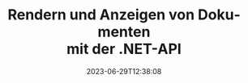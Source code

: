 ---
############################# Static ##########################
layout: "landing"
date: 2023-06-29T12:38:08
draft: false

lang: de
product: "Viewer"
product_tag: "viewer"
platform: ".NET"
platform_tag: "net"

############################# Drop-down ############################
supported_platforms:
  items:
    # supported_platforms loop
    - title: ".NET"
      tag: "net"
    # supported_platforms loop
    - title: "Java"
      tag: "java"
    # supported_platforms loop
    - title: "Node.js"
      tag: "nodejs-java" 

############################# Head ############################
head_title: ".NET-Dokument-Viewer-API, rendert PDF-Word-Excel-Bild-HTML-Diagramme"
head_description: "C# ASP.NET-Dateibetrachter und Rendering-API. Fügen Sie PDF-Viewer, Word-Viewer, Excel-Viewer, Bild-Viewer, HTML-Viewer und E-Mail-Viewer-Funktionen in .NET-Apps hinzu."

############################# Header ##########################
title: "Rendern und Anzeigen von Dokumenten<br>mit der .NET-API"
description: "Leistungsstarke Viewer-API zum Rendern von über 180 Dokumentformaten in PDF, HTML und Bild mit vielseitigen Konfigurationsoptionen."
words:
  for: "for"

actions:
  main: "Kostenloser NuGet-Download"
  main_link: "https://www.nuget.org/packages/GroupDocs.Viewer"
  alt: "Lizenzierung"
  alt_link: "https://purchase.groupdocs.com/pricing/viewer/net"
  title: "Bereit anzufangen?"
  description: "Testen Sie die Funktionen von GroupDocs.Viewer kostenlos oder fordern Sie eine Lizenz an"

release:
  title: "Version {0} veröffentlicht"
  notes: "Schau was neu ist"
  downloads: "Downloads"
  link: "https://releases.groupdocs.com/viewer/net/release-notes/latest/"

code:
  title: "PDF-Dateien in C# rendern"
  more: "Mehr Beispiele"
  more_link: "https://github.com/groupdocs-viewer/GroupDocs.Viewer-for-.NET"
  install: "dotnet add package GroupDocs.Viewer"
  content: |
    ```csharp {style=abap}   
    // Load the source PDF file
    using (var viewer = new Viewer("resume.pdf"))
    {
        // Set output HTML options, one file per page
        var viewOptions = 
          HtmlViewOptions.ForEmbeddedResources("page_{0}.html");
        
        // Render PDF to HTML with embedded resources
        viewer.View(viewOptions);
    }
    ```

############################# Overview ############################
overview:
  enable: true
  title: "GroupDocs.Viewer auf einen Blick"
  description: "API zum Rendern, Anzeigen und Konvertieren von Dokumenten, Folien, Diagrammen und vielen anderen Dokumenttypen in .NET-Anwendungen"
  features:
    # feature loop
    - title: "Dokumente effizient und zuverlässig einsehen"
      content: "Mit der GroupDocs.Viewer-API können Sie Dokumente aller unterstützten Formate mit flexiblen und leistungsstarken Optionen effizient in HTML, JPEG, PNG und PDF rendern und dabei die Integrität von Inhalt und Dokumentstruktur bewahren. GroupDocs.Viewer unterstützt .NET Framework 4.6.2 und .NET 6.0 und funktioniert auf Windows- und Linux-Plattformen."

    # feature loop
    - title: "Die gängigsten Datei- und Dokumentformate werden unterstützt"
      content: "Wir unterstützen das Rendern der 180 gängigsten Datei- und Dokumentformate, darunter Word, Excel, PDF, PowerPoint, die OpenDocument-Formatfamilie, Archive, Raster- und Vektorbilder, E-Books, Programmiersprachen und Markups sowie viele andere Dateitypen, einschließlich verschlüsselter Dateien Dateien mit Passwortschutz."

    # feature loop
    - title: "Anpassbare Ausgabe"
      content: "GroupDocs.Viewer ermöglicht nicht nur das Rendern des Dokuments, sondern auch die Steuerung, wie genau, welche Teile des Dokuments gerendert werden sollen oder jetzt, wie sie gerendert werden sollen, und verschiedene Transformationen auf die gerenderte Ausgabe anzuwenden."

    # feature loop
    - title: "Benutzeroberfläche für ASP.NET Core"
      content: "Wir stellen ein Open-Source-UI-Paket für ASP.NET Core bereit, das in wenigen Minuten zu Ihrem Projekt hinzugefügt werden kann. Das Viewer.UI-Paket enthält eine Angular-basierte Web-UI und stellt eine Reihe nützlicher APIs und Datenspeicheranbieter bereit."

############################# Platforms ############################
platforms:
  enable: true
  title: "Plattformunabhängigkeit"
  description: "GroupDocs.Viewer für .NET unterstützt die folgenden Betriebssysteme, Frameworks und Paketmanager"
  items:
    # platform loop
    - title: "Amazon"
      image: "amazon"
    # platform loop
    - title: "Docker"
      image: "docker"
    # platform loop
    - title: "Azure"
      image: "azure"
    # platform loop
    - title: "VS Code"
      image: "vs_code"
    # platform loop
    - title: "ReSharper"
      image: "resharper"
    # platform loop
    - title: "macOS"
      image: "finder"
    # platform loop
    - title: "Linux"
      image: "linux"
    # platform loop
    - title: "NuGet"
      image: "nuget"

############################# File formats ############################
formats:
  enable: true
  title: "Unterstützte Dateiformate"
  description: |
    GroupDocs.Viewer für .NET unterstützt Vorgänge mit den folgenden [Dateiformaten](https://docs.groupdocs.com/viewer/net/supported-document-formats/).
  groups:
    # group loop
    - color: "green"
      content: |
        ### Microsoft Office, OpenDocument und Textformate
        * **Word:** DOC, DOCX, DOCM, DOT, DOTX, DOTM, RTF, TXT
        * **Excel:** XLS, XLSX, XLSM, XLSB, XLTM, XLT, XLTM, XLTX
        * **PowerPoint:** PPT, PPTX, PPS, PPSX, PPSM, POT, POTM, POTX, PPTM        
        * **Project:** MPP, MPT, MPX
        * **Outlook:** MSG, EML, EMLX, PST, OST
        * **OneNote:** ONE
        * **OpenDocument:** ODT, OTT, ODS, ODP, OTP, OTS, ODG
        * **Fixed Page Layout:** PDF, TEX, XPS, OXPS
        * **e-Books:** EPUB, MOBI, DjVu
        * **Delimiter-Separated Values:** CSV, TSV
    # group loop
    - color: "blue"
      content: |
        ### Bilder, Grafiken und Diagramme
        * **Rasterbilder:** BMP, GIF, JPG, PNG, TIFF, WebP, DNG, DIB, Jpeg2000 family
        * **Windows Icon:** ICO
        * **Scalable Vector Graphics:** SVG, CDR, CMX, IGS, SVGZ        
        * **Adobe Photoshop:** PSD, PSB        
        * **Stereo Lithography (3D Printing):** STL        
        * **Medical Imaging:** DICOM
        * **Plotter Documents:** PLT, HPG
        * **Autodesk Design Web Formats:** DWF, DWG
        * **AutoCAD Drawing:** DWT, IFC, STL, CF2        
      # group loop
    - color: "red"
      content: |
        ### Andere        
        * **Netz:** HTML, MHT, MHTML, XML
        * **Metafile:** WMF, EMF, CGM, EMZ, WMZ
        * **Visio:** VSD, VDX, VSS, VSSX, VSX, VST, VSTX, VTX, VSDX, VDW, VSTM, VSSM, VSDM
        * **Project:** MPP, MPT, MPX
        * **PostScript:** PS, EPS
        * **Archiv:** ZIP, TAR, BZ2, GZ, RAR, RAR5
        * **Andere:** VCF, VCARD, NUMBERS, NSF, OBJ
        * **C/C++/C# Files:** C, CC, C# , CPP, CXX, CS, H, HH, M, MM
        * **Java/JavaScript Files:** JAVA, JS, JSON, PROPERTIES

############################# Features ############################
features:
  enable: true
  title: "GroupDocs.Viewer-Funktionen"
  description: "PDF- und Office-Dokumente nahtlos rendern, anzeigen und konvertieren"

  items:
    # feature loop
    - icon: "viewhtml"
      title: "Dokumente in HTML anzeigen"
      content: "Konvertieren Sie Dokumente jeglicher Art mit CSS und SVG in ein HTML-Dokument, das in jedem modernen Webbrowser angezeigt werden kann."

    # feature loop
    - icon: "rasterize"
      title: "Dokumente rastern"
      content: "Rastern Sie jedes unterstützte Dokumentformat in ein Rasterbild, mit anpassbarem Bildformat und Komprimierungsqualität."

    # feature loop
    - icon: "sourcecode"
      title: "Programmiercodes rendern und hervorheben"
      content: "Unterstützung aller gängigen Programmier-, Skript- und Auszeichnungssprachen mit der Möglichkeit, deren Syntax zu analysieren und hervorzuheben."

    # feature loop
    - icon: "convertpdf"
      title: "In PDF konvertieren"
      content: "Dokumente in jedem unterstützten Format können mit anpassbaren Optionen einfach konvertiert und im PDF-Format gespeichert werden."

    # feature loop
    - icon: "transform"
      title: "Wenden Sie Transformationen an"
      content: "Das Ausgabedokument kann während des Renderns transformiert werden – Seiten können gedreht und/oder neu angeordnet werden und Textwasserzeichen können darüber platziert werden."

    # feature loop
    - icon: "adjustment"
      title: "Anpassung der HTML-Ausgabe"
      content: "Ausgabe-HTML-Dokumente, die vom GroupDocs.Viewer generiert werden, können sehr fein abgestimmt werden: Sie können im Stream oder in der Datei gespeichert werden, mit externen oder eingebetteten Ressourcen, Rückrufen usw."

    # feature loop
    - icon: "complex"
      title: "Unterstützung komplexer Dokumentenstrukturen"
      content: "GroupDocs.Viewer unterstützt nicht nur einzelne Dokumente, sondern auch Dateien, die intern eine Liste oder hierarchische Struktur von Dokumenten enthalten, wie E-Mail-Nachrichten mit Anhängen, ZIP-Archive mit internen Dateien in Ordnern, mehrseitige TIFF-Bilder usw."

    # feature loop
    - icon: "optimization"
      title: "Optimierungsmöglichkeiten"
      content: "GroupDocs.Viewer enthält ein anpassbares Cache-Subsystem, das die Ladezeit durch die Verwendung der zwischengespeicherten Versionen der Dokumente verkürzen kann. Außerdem ermöglicht eine Reihe verschiedener Optionen für verschiedene Formate, einige unnötige Teile oder Aspekte von Dokumenten aus der Darstellung auszuschließen (Schriftarten, ausgeblendete Arbeitsblätter, E-Mail-Anhänge), um die Gesamtleistung zu optimieren"

    # feature loop
    - icon: "passwordprotected"
      title: "Unterstützung passwortgeschützter Dokumente"
      content: "GroupDocs.Viewer ermöglicht das Öffnen verschlüsselter Dokumente verschiedener Typen: PDF, WordProcessing, Tabellenkalkulation, Präsentation und andere, indem in den Ladeoptionen ein Passwort angegeben wird."

############################# Code samples ############################
code_samples:
  enable: true
  title: "Codebeispiele"
  description: "Einige Anwendungsfälle typischer GroupDocs.Viewer für .NET-Vorgänge"
  items:
    # code sample loop
    - title: "Rendern Sie DOCX in HTML"
      content: |
        Mit den Klasseneigenschaften [HtmlViewOptions](https://reference.groupdocs.com/viewer/net/groupdocs.viewer.options/htmlviewoptions/) können Sie den Konvertierungsprozess steuern, mehr dazu [hier](https://docs .groupdocs.com/viewer/net/rendering-to-html/). Sie können beispielsweise alle externen Ressourcen in die Ausgabe-HTML-Datei einbetten, die Ausgabedatei verkleinern und für den Druck optimieren.
        {{< landing/code title="C#">}}
        ```csharp {style=abap}
        using GroupDocs.Viewer;
        using GroupDocs.Viewer.Options;
        
        // Instantiate viewer
        using (Viewer viewer = new Viewer("resume.docx"))
        {
            // Set output HTML options
            HtmlViewOptions options = HtmlViewOptions.ForEmbeddedResources();
            
            // Render DOCX to HTML with embedded resources
            viewer.View(options);
        }
        ```
        {{< /landing/code >}}
    # code sample loop
    - title: "Exportieren Sie PPTX in PDF"
      content: |
        Erstellen Sie eine Klasseninstanz [PdfViewOptions](https://reference.groupdocs.com/viewer/net/groupdocs.viewer.options/pdfviewoptions/) und übergeben Sie sie an [Viewer.View](https://reference.groupdocs. com/viewer/net/groupdocs.viewer/viewer/view/#view)-Methode zum Konvertieren einer PowerPoint PPTX-Datei in PDF. Mit den Eigenschaften der Klasse „PdfViewOptions“ können Sie den Konvertierungsprozess steuern. Sie können beispielsweise die ausgegebene PDF-Datei schützen, ihre Seiten neu anordnen und die Qualität der Dokumentbilder festlegen. Einzelheiten finden Sie im [folgenden Dokumentationsabschnitt](https://docs.groupdocs.com/viewer/net/rendering-to-pdf/).
        {{< landing/code title="C#">}}
        ```csharp {style=abap}   
        using GroupDocs.Viewer;
        using GroupDocs.Viewer.Options;
        
        using (var viewer = new Viewer("presentation.pptx"))
        {
            // Set output PDF options
            var viewOptions = new PdfViewOptions("presentation.pdf");
            
            // Export PPTX to PDF
            viewer.View(viewOptions);
        }
        ```
        {{< /landing/code >}}
############################# Reviews ############################
# reviews:
# enable: true
# title: "GroupDocs-Produktbewertungen"
# description: "Verlassen Sie sich nicht nur auf unser Wort. Sehen Sie, was andere Entwickler über unsere APIs sagen"

# items:
#   # review loop
#   - title: "GroupDocs.Viewer"
#     content: "Exzellenter Service und hervorragende Produkte. Sie waren während des GroupDocs.Viewer für .NET-Implementierungsprozesses äußerst hilfsbereit und reaktionsschnell und können sie nur wärmstens empfehlen."
#     author: "Martin Lasarga"
#     company: "Product Manager at Axentria ECM by G.S.I."

#   # review loop
#   - title: "GroupDocs.Viewer"
#     content: "Nach der Implementierung und Verwendung von GroupDocs.Viewer für .NET im Projekt scheint es sehr gut zu funktionieren. Ich habe es mit vielen Dokumenten getestet und bisher so gut. Alles, was ich darauf geworfen habe, wird gut gerendert und sieht genauso gut aus wie in einem PDF-Viewer oder MS Word."
#     author: "Mats Oustad"
#     company: "Senior Consultant/Partner at Novanet AS"
---